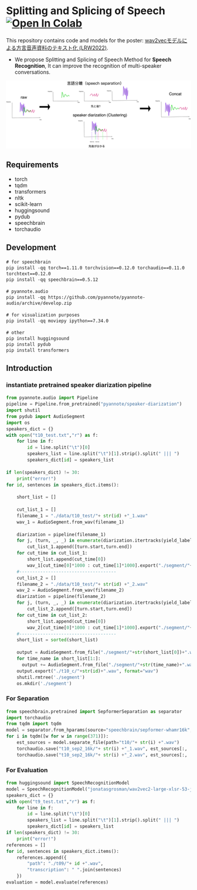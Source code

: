 # Splitting and Splicing of Speech  [![Open In Colab](https://colab.research.google.com/assets/colab-badge.svg)](https://colab.research.google.com/drive/1Tiog2nW4cLNg5bYG15C9imzzaYN_8m2n?usp=sharing)

This repository contains code and models for the poster: [wav2vecモデルによる方言音声資料のテキスト化 (LRW2022)](https://clrd.ninjal.ac.jp/lrw2022-programme-c.html). 

- We propose Splitting and Splicing of Speech Method for **Speech Recognition**, It can improve the recognition of multi-speaker conversations. 

<p align="center">
<img src=main_illustration.png width=800/>
</p>

## Requirements

- torch
- tqdm
- transformers
- nltk
- scikit-learn
- huggingsound
- pydub
- speechbrain
- torchaudio

## Development

```shell
# for speechbrain
pip install -qq torch==1.11.0 torchvision==0.12.0 torchaudio==0.11.0 torchtext==0.12.0
pip install -qq speechbrain==0.5.12

# pyannote.audio
pip install -qq https://github.com/pyannote/pyannote-audio/archive/develop.zip

# for visualization purposes
pip install -qq moviepy ipython==7.34.0

# other
pip install huggingsound
pip install pydub
pip install transformers
```

## Introduction
### instantiate pretrained speaker diarization pipeline
```python
from pyannote.audio import Pipeline
pipeline = Pipeline.from_pretrained("pyannote/speaker-diarization")
import shutil
from pydub import AudioSegment
import os
speakers_dict = {}
with open("t10_test.txt","r") as f:
    for line in f:
        id = line.split("\t")[0]
        speakers_list = line.split("\t")[1].strip().split(" ||| ")
        speakers_dict[id] = speakers_list

if len(speakers_dict) != 30:
    print("error!")
for id, sentences in speakers_dict.items():

    short_list = []

    cut_list_1 = []
    filename_1 = "./data/t10_test/"+ str(id) +"_1.wav"   
    wav_1 = AudioSegment.from_wav(filename_1)

    diarization = pipeline(filename_1)
    for j, (turn, _, _) in enumerate(diarization.itertracks(yield_label=True)):
        cut_list_1.append([turn.start,turn.end])
    for cut_time in cut_list_1:
        short_list.append(cut_time[0])
        wav_1[cut_time[0]*1000 : cut_time[1]*1000].export("./segment/"+ str(cut_time[0]) +".wav")
    #-------------------------------------
    cut_list_2 = []
    filename_2 = "./data/t10_test/"+ str(id) +"_2.wav"
    wav_2 = AudioSegment.from_wav(filename_2)
    diarization = pipeline(filename_2)
    for j, (turn, _, _) in enumerate(diarization.itertracks(yield_label=True)):
        cut_list_2.append([turn.start,turn.end])
    for cut_time in cut_list_2:
        short_list.append(cut_time[0])
        wav_2[cut_time[0]*1000 : cut_time[1]*1000].export("./segment/"+ str(cut_time[0]) +".wav")
    #-------------------------------------
    short_list = sorted(short_list)

    output = AudioSegment.from_file("./segment/"+str(short_list[0])+".wav")
    for time_name in short_list[1:]:
      output += AudioSegment.from_file("./segment/"+str(time_name)+".wav")
    output.export("./t10_c/"+str(id)+".wav", format="wav")
    shutil.rmtree('./segment')  
    os.mkdir('./segment')  
```

### For Separation
```python
from speechbrain.pretrained import SepformerSeparation as separator
import torchaudio
from tqdm import tqdm
model = separator.from_hparams(source="speechbrain/sepformer-whamr16k", savedir='pretrained_models/sepformer-whamr16k')
for i in tqdm([w for w in range(371)]):
    est_sources = model.separate_file(path="t10/"+ str(i) +".wav")
    torchaudio.save("t10_sep2_16k/"+ str(i) +"_1.wav", est_sources[:, :, 0].detach().cpu(), 16000)
    torchaudio.save("t10_sep2_16k/"+ str(i) +"_2.wav", est_sources[:, :, 1].detach().cpu(), 16000)
```

### For Evaluation
```python
from huggingsound import SpeechRecognitionModel
model = SpeechRecognitionModel("jonatasgrosman/wav2vec2-large-xlsr-53-japanese")
speakers_dict = {}
with open("t9_test.txt","r") as f:
    for line in f:
        id = line.split("\t")[0]
        speakers_list = line.split("\t")[1].strip().split(" ||| ")
        speakers_dict[id] = speakers_list
if len(speakers_dict) != 30:
    print("error!")
references = []
for id, sentences in speakers_dict.items():
    references.append({
        "path": "./t09/"+ id +".wav",
        "transcription": " ".join(sentences)
    })
evaluation = model.evaluate(references)
```




